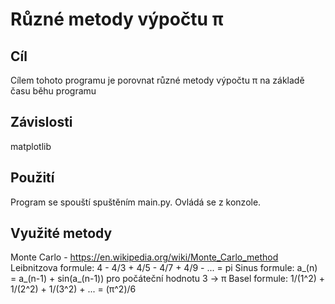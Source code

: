 # Různé metody výpočtu π
## Cíl
Cílem tohoto programu je porovnat různé metody výpočtu π na základě času běhu programu

## Závislosti
matplotlib

##  Použití
Program se spouští spuštěním main.py. Ovládá se z konzole.

## Využité metody
Monte Carlo - https://en.wikipedia.org/wiki/Monte_Carlo_method
Leibnitzova formule: 4 - 4/3 + 4/5 - 4/7 + 4/9 - ... = pi
Sinus formule: a_(n) = a_(n-1) + sin(a_(n-1)) pro počáteční hodnotu 3 -> π
Basel formule: 1/(1^2) + 1/(2^2) + 1/(3^2) + ... = (π^2)/6
